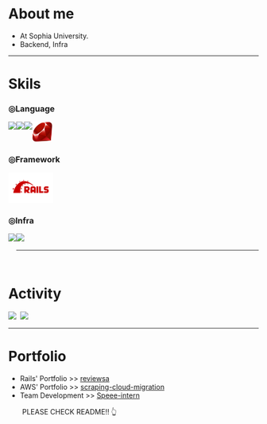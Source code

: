 # About me
- At Sophia University.
- Backend, Infra
<hr>

# Skils
### ◎Language
<img align="left" style="height: 45px;" src="https://user-images.githubusercontent.com/70557787/192207301-0488b458-a0ba-494b-a876-64d0fd138a61.png" />
<img align="left" style="height: 45px;" src="https://img.icons8.com/color/48/000000/html-5--v1.png"/>
<img align="left" style="height: 45px;" src="https://img.icons8.com/color/48/000000/css3.png"/>
<img style="height: 40px;" src="https://github.com/Shuma-Yamamoto/images/blob/main/ruby.png"/>

### ◎Framework
<img style="height: 60px;" src="https://github.com/Shuma-Yamamoto/images/blob/main/rails.png"/>

### ◎Infra
<img align="left" style="height: 45px;" src="https://img.icons8.com/color/48/000000/heroku.png"/>
<img style="height: 45px; background-color: white;" src="https://img.icons8.com/color/48/000000/amazon-web-services.png"/>
<hr><br>

# Activity
<img style="height: 150px;" src="https://github-readme-stats.vercel.app/api/top-langs/?username=Shuma-Yamamoto&layout=compact&theme=onedark" />&nbsp;
<img style="height: 150px;" src="https://github-readme-stats.vercel.app/api?username=Shuma-Yamamoto&layout=compact&theme=onedark" />
<hr>

# Portfolio
- Rails' Portfolio >> [reviewsa](https://github.com/Shuma-Yamamoto/reviewsa)
- AWS' Portfolio >> [scraping-cloud-migration](https://github.com/Shuma-Yamamoto/scraping-cloud-migration)
- Team Development >> [Speee-intern](https://github.com/Shuma-Yamamoto/Speee-intern)

　　PLEASE CHECK README!! 👆
